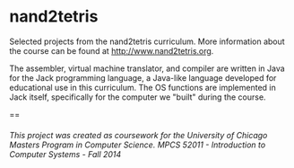 nand2tetris
===========

Selected projects from the nand2tetris curriculum. More information about the course can be found at http://www.nand2tetris.org.

The assembler, virtual machine translator, and compiler are written in Java for the Jack programming language, a Java-like language developed for educational use in this curriculum. The OS functions are implemented in Jack itself, specifically for the computer we "built" during the course.

==
###### This project was created as coursework for the University of Chicago Masters Program in Computer Science. MPCS 52011 - Introduction to Computer Systems - Fall 2014
